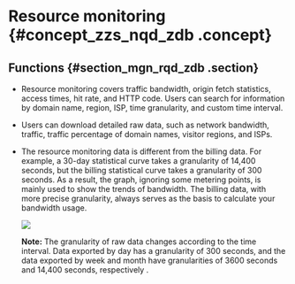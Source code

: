 # Resource monitoring {#concept_zzs_nqd_zdb .concept}

## Functions {#section_mgn_rqd_zdb .section}

-   Resource monitoring covers traffic bandwidth, origin fetch statistics, access times, hit rate, and HTTP code. Users can search for information by domain name, region, ISP, time granularity, and custom time interval.
-   Users can download detailed raw data, such as network bandwidth, traffic, traffic percentage of domain names, visitor regions, and ISPs.
-   The resource monitoring data is different from the billing data. For example, a 30-day statistical curve takes a granularity of 14,400 seconds, but the billing statistical curve takes a granularity of 300 seconds. As a result, the graph, ignoring some metering points, is mainly used to show the trends of bandwidth. The billing data, with more precise granularity, always serves as the basis to calculate your bandwidth usage.

    ![](images/4678_en-US.png)

    **Note:** The granularity of raw data changes according to the time interval. Data exported by day has a granularity of 300 seconds, and the data exported by week and month have granularities of 3600 seconds and 14,400 seconds, respectively .


